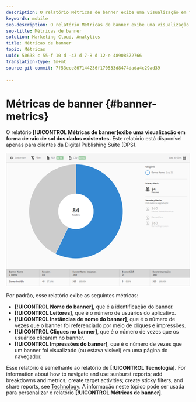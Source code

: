 ```yaml
---
description: O relatório Métricas de banner exibe uma visualização em forma de raio de sol dos dados existentes. Este relatório está disponível apenas para clientes da Digital Publishing Suite (DPS).
keywords: mobile
seo-description: O relatório Métricas de banner exibe uma visualização em forma de raio de sol dos dados existentes. Este relatório está disponível apenas para clientes da Digital Publishing Suite (DPS).
seo-title: Métricas de banner
solution: Marketing Cloud, Analytics
title: Métricas de banner
topic: Métricas
uuid: 50638 c 55-f 10 d -43 d 7-8 d 12-e 48908572766
translation-type: tm+mt
source-git-commit: 7f53ece867144236f170533d8474dada4c29ad39

---
```



# Métricas de banner {#banner-metrics}

O relatório **[!UICONTROL Métricas de banner]exibe uma visualização em forma de raio de sol dos dados existentes.** Este relatório está disponível apenas para clientes da Digital Publishing Suite (DPS).

![](assets/dps_banner_name.png)

Por padrão, esse relatório exibe as seguintes métricas:

* **[!UICONTROL Nome do banner]**, que é a identificação do banner.
* **[!UICONTROL Leitores]**, que é o número de usuários do aplicativo.
* **[!UICONTROL Instâncias de nome do banner]**, que é o número de vezes que o banner foi referenciado por meio de cliques e impressões.
* **[!UICONTROL Cliques no banner]**, que é o número de vezes que os usuários clicaram no banner.
* **[!UICONTROL Impressões do banner]**, que é o número de vezes que um banner foi visualizado (ou estava visível) em uma página do navegador.

Esse relatório é semelhante ao relatório de **[!UICONTROL Tecnologia].** For information about how to navigate and use sunburst reports; add breakdowns and metrics; create target activities; create sticky filters, and share reports, see [Technology](/help/using/usage/reports-technology.md). A informação neste tópico pode ser usada para personalizar o relatório **[!UICONTROL Métricas de banner].**
